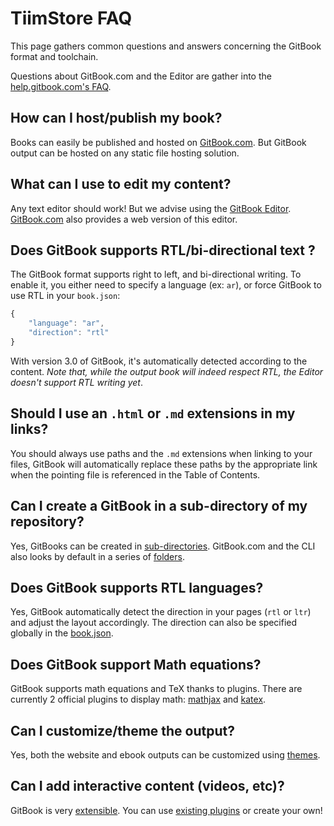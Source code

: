 # TiimStore FAQ

This page gathers common questions and answers concerning the GitBook format and toolchain.

Questions about GitBook.com and the Editor are gather into the [help.gitbook.com's FAQ](http://help.gitbook.com/faq.html).

## How can I host/publish my book?

Books can easily be published and hosted on [GitBook.com](https://www.gitbook.com). But GitBook output can be hosted on any static file hosting solution.

## What can I use to edit my content?

Any text editor should work! But we advise using the [GitBook Editor](https://www.gitbook.com/editor). [GitBook.com](https://www.gitbook.com) also provides a web version of this editor.

## Does GitBook supports RTL/bi-directional text ?

The GitBook format supports right to left, and bi-directional writing. To enable it, you either need to specify a language \(ex: `ar`\), or force GitBook to use RTL in your `book.json`:

```javascript
{
    "language": "ar",
    "direction": "rtl"
}
```

With version 3.0 of GitBook, it's automatically detected according to the content. _Note that, while the output book will indeed respect RTL, the Editor doesn't support RTL writing yet_.

## Should I use an `.html` or `.md` extensions in my links?

You should always use paths and the `.md` extensions when linking to your files, GitBook will automatically replace these paths by the appropriate link when the pointing file is referenced in the Table of Contents.

## Can I create a GitBook in a sub-directory of my repository?

Yes, GitBooks can be created in [sub-directories](structure.md#subdirectory). GitBook.com and the CLI also looks by default in a series of [folders](structure.md).

## Does GitBook supports RTL languages?

Yes, GitBook automatically detect the direction in your pages \(`rtl` or `ltr`\) and adjust the layout accordingly. The direction can also be specified globally in the [book.json](config.md).

## Does GitBook support Math equations?

GitBook supports math equations and TeX thanks to plugins. There are currently 2 official plugins to display math: [mathjax](https://plugins.gitbook.com/plugin/mathjax) and [katex](https://plugins.gitbook.com/plugin/katex).

## Can I customize/theme the output?

Yes, both the website and ebook outputs can be customized using [themes](themes.md).

## Can I add interactive content \(videos, etc\)?

GitBook is very [extensible](plugins/). You can use [existing plugins](https://plugins.gitbook.com) or create your own!

